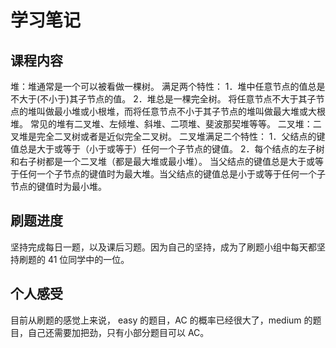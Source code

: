 # 学习笔记

## 课程内容
堆：堆通常是一个可以被看做一棵树。
满足两个特性： 
1．堆中任意节点的值总是不大于(不小于)其子节点的值。 
2．堆总是一棵完全树。 将任意节点不大于其子节点的堆叫做最小堆或小根堆，而将任意节点不小于其子节点的堆叫做最大堆或大根堆。
常见的堆有二叉堆、左倾堆、斜堆、二项堆、斐波那契堆等等。 
二叉堆：二叉堆是完全二叉树或者是近似完全二叉树。 
二叉堆满足二个特性： 
1．父结点的键值总是大于或等于（小于或等于）任何一个子节点的键值。 
2．每个结点的左子树和右子树都是一个二叉堆（都是最大堆或最小堆）。 
当父结点的键值总是大于或等于任何一个子节点的键值时为最大堆。当父结点的键值总是小于或等于任何一个子节点的键值时为最小堆。

## 刷题进度
坚持完成每日一题，以及课后习题。因为自己的坚持，成为了刷题小组中每天都坚持刷题的 41 位同学中的一位。

## 个人感受
目前从刷题的感觉上来说， easy 的题目，AC 的概率已经很大了，medium 的题目，自己还需要加把劲，只有小部分题目可以 AC。